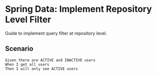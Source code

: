 # Spring Data: Implement Repository Level Filter

Guide to implement query filter at repository level.

## Scenario

```gherkin
Given there are ACTIVE and INACTIVE users
When I get all users
Then I will only see ACTIVE users
```
